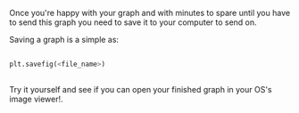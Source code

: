 Once you're happy with your graph and with minutes to spare until you have to send this graph you need to save it to your computer to send on.  

Saving a graph is a simple as:

```python
  
plt.savefig(<file_name>)
  
```

Try it yourself and see if you can open your finished graph in your OS's image viewer!.